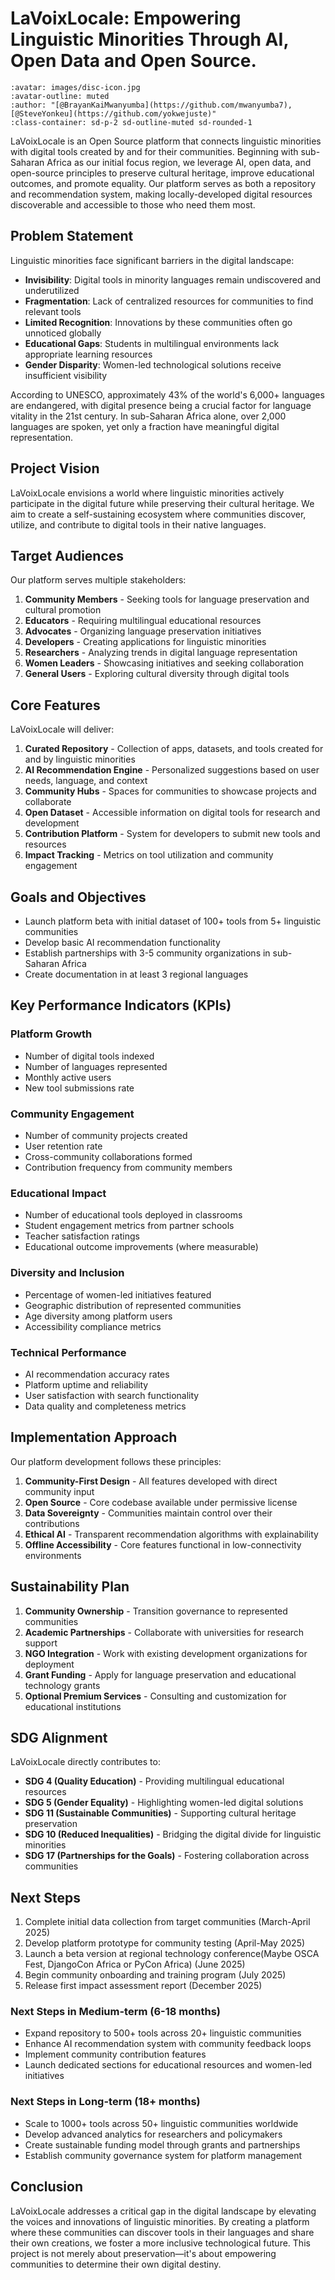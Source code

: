 # LaVoixLocale: Empowering Linguistic Minorities Through AI, Open Data and Open Source.

```{article-info}
:avatar: images/disc-icon.jpg
:avatar-outline: muted
:author: "[@BrayanKaiMwanyumba](https://github.com/mwanyumba7), [@SteveYonkeu](https://github.com/yokwejuste)"
:class-container: sd-p-2 sd-outline-muted sd-rounded-1
```

LaVoixLocale is an Open Source platform that connects linguistic minorities with digital tools created by and for their communities. Beginning with sub-Saharan Africa as our initial focus region, we leverage AI, open data, and open-source principles to preserve cultural heritage, improve educational outcomes, and promote equality. Our platform serves as both a repository and recommendation system, making locally-developed digital resources discoverable and accessible to those who need them most.

## Problem Statement

Linguistic minorities face significant barriers in the digital landscape:

- **Invisibility**: Digital tools in minority languages remain undiscovered and underutilized
- **Fragmentation**: Lack of centralized resources for communities to find relevant tools
- **Limited Recognition**: Innovations by these communities often go unnoticed globally
- **Educational Gaps**: Students in multilingual environments lack appropriate learning resources
- **Gender Disparity**: Women-led technological solutions receive insufficient visibility

According to UNESCO, approximately 43% of the world's 6,000+ languages are endangered, with digital presence being a crucial factor for language vitality in the 21st century. In sub-Saharan Africa alone, over 2,000 languages are spoken, yet only a fraction have meaningful digital representation.

## Project Vision

LaVoixLocale envisions a world where linguistic minorities actively participate in the digital future while preserving their cultural heritage. We aim to create a self-sustaining ecosystem where communities discover, utilize, and contribute to digital tools in their native languages.

## Target Audiences

Our platform serves multiple stakeholders:

1. **Community Members** - Seeking tools for language preservation and cultural promotion
2. **Educators** - Requiring multilingual educational resources
3. **Advocates** - Organizing language preservation initiatives
4. **Developers** - Creating applications for linguistic minorities
5. **Researchers** - Analyzing trends in digital language representation
6. **Women Leaders** - Showcasing initiatives and seeking collaboration
7. **General Users** - Exploring cultural diversity through digital tools

## Core Features

LaVoixLocale will deliver:

1. **Curated Repository** - Collection of apps, datasets, and tools created for and by linguistic minorities
2. **AI Recommendation Engine** - Personalized suggestions based on user needs, language, and context
3. **Community Hubs** - Spaces for communities to showcase projects and collaborate
4. **Open Dataset** - Accessible information on digital tools for research and development
5. **Contribution Platform** - System for developers to submit new tools and resources
6. **Impact Tracking** - Metrics on tool utilization and community engagement

## Goals and Objectives

- Launch platform beta with initial dataset of 100+ tools from 5+ linguistic communities
- Develop basic AI recommendation functionality
- Establish partnerships with 3-5 community organizations in sub-Saharan Africa
- Create documentation in at least 3 regional languages


## Key Performance Indicators (KPIs)

### Platform Growth
- Number of digital tools indexed
- Number of languages represented
- Monthly active users
- New tool submissions rate

### Community Engagement
- Number of community projects created
- User retention rate
- Cross-community collaborations formed
- Contribution frequency from community members

### Educational Impact
- Number of educational tools deployed in classrooms
- Student engagement metrics from partner schools
- Teacher satisfaction ratings
- Educational outcome improvements (where measurable)

### Diversity and Inclusion
- Percentage of women-led initiatives featured
- Geographic distribution of represented communities
- Age diversity among platform users
- Accessibility compliance metrics

### Technical Performance
- AI recommendation accuracy rates
- Platform uptime and reliability
- User satisfaction with search functionality
- Data quality and completeness metrics

## Implementation Approach

Our platform development follows these principles:

1. **Community-First Design** - All features developed with direct community input
2. **Open Source** - Core codebase available under permissive license
3. **Data Sovereignty** - Communities maintain control over their contributions
4. **Ethical AI** - Transparent recommendation algorithms with explainability
5. **Offline Accessibility** - Core features functional in low-connectivity environments

## Sustainability Plan

1. **Community Ownership** - Transition governance to represented communities
2. **Academic Partnerships** - Collaborate with universities for research support
3. **NGO Integration** - Work with existing development organizations for deployment
4. **Grant Funding** - Apply for language preservation and educational technology grants
5. **Optional Premium Services** - Consulting and customization for educational institutions

## SDG Alignment

LaVoixLocale directly contributes to:

- **SDG 4 (Quality Education)** - Providing multilingual educational resources
- **SDG 5 (Gender Equality)** - Highlighting women-led digital solutions
- **SDG 11 (Sustainable Communities)** - Supporting cultural heritage preservation
- **SDG 10 (Reduced Inequalities)** - Bridging the digital divide for linguistic minorities
- **SDG 17 (Partnerships for the Goals)** - Fostering collaboration across communities

## Next Steps

1. Complete initial data collection from target communities (March-April 2025)
2. Develop platform prototype for community testing (April-May 2025)
3. Launch a beta version at regional technology conference(Maybe OSCA Fest, DjangoCon Africa or PyCon Africa) (June 2025)
4. Begin community onboarding and training program (July 2025)
5. Release first impact assessment report (December 2025)

### Next Steps in Medium-term (6-18 months)
- Expand repository to 500+ tools across 20+ linguistic communities
- Enhance AI recommendation system with community feedback loops
- Implement community contribution features
- Launch dedicated sections for educational resources and women-led initiatives

### Next Steps in Long-term (18+ months)
- Scale to 1000+ tools across 50+ linguistic communities worldwide
- Develop advanced analytics for researchers and policymakers
- Create sustainable funding model through grants and partnerships
- Establish community governance system for platform management


## Conclusion

LaVoixLocale addresses a critical gap in the digital landscape by elevating the voices and innovations of linguistic minorities. By creating a platform where these communities can discover tools in their languages and share their own creations, we foster a more inclusive technological future. This project is not merely about preservation—it's about empowering communities to determine their own digital destiny.